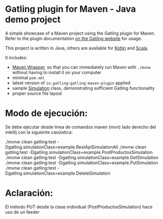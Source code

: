 Gatling plugin for Maven - Java demo project
============================================

A simple showcase of a Maven project using the Gatling plugin for Maven. Refer to the plugin documentation
[on the Gatling website](https://docs.gatling.io/reference/integrations/build-tools/maven-plugin/) for usage.

This project is written in Java, others are available for [Kotlin](https://github.com/gatling/gatling-maven-plugin-demo-kotlin)
and [Scala](https://github.com/gatling/gatling-maven-plugin-demo-scala).

It includes:

* [Maven Wrapper](https://maven.apache.org/wrapper/), so that you can immediately run Maven with `./mvnw` without having
  to install it on your computer
* minimal `pom.xml`
* latest version of `io.gatling:gatling-maven-plugin` applied
* sample [Simulation](https://docs.gatling.io/reference/glossary/#simulation) class,
  demonstrating sufficient Gatling functionality
* proper source file layout

  
Modo de ejecución:
============================================
Se debe ejecutar desde linea de comandos maven (mvn) lado derecho del intellij con la siguiente casúistica:

./mvnw clean gatling:test -Dgatling.simulationClass=example.RestApiSimulationAll
./mvnw clean gatling:test -Dgatling.simulationClass=example.PostProductosSimulation
./mvnw clean gatling:test -Dgatling.simulationClass=example.GetSimulation
./mvnw clean gatling:test -Dgatling.simulationClass=example.PutSimulation
./mvnw clean gatling:test -Dgatling.simulationClass=example.DeleteSimulation

Aclaración:
============================================
El método PUT desde la clase individual (PostProductosSimulation) hace uso de un feeder




